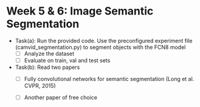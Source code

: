 # Week 5 & 6: Image Semantic Segmentation

- Task(a): Run the provided code. Use the preconfigured experiment file (camvid_segmentation.py) to segment objects with the FCN8 model
   * [ ]  Analyze the dataset
   * [ ] Evaluate on train, val and test sets
  
 - Task(b): Read two papers 
   * [ ] Fully convolutional networks for semantic segmentation (Long et al. CVPR, 2015)
   * [ ] Another paper of free choice

  
 

